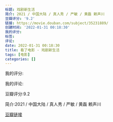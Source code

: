 ```yaml
---
标题: 戏剧新生活
简介: 2021 / 中国大陆 / 真人秀 / 严敏 / 黄磊 赖声川
豆瓣评分: '9.2'
链接: https://movie.douban.com/subject/35231889/
创建时间: '2022-01-31 00:18:30'
我的评分:
标签:
评论:
date: 2022-01-31 00:18:30
title: 看了电影 - 戏剧新生活
tags: [电影]
categories: []
---
```


我的评分:

我的评论:

豆瓣评分:9.2

简介:2021 / 中国大陆 / 真人秀 / 严敏 / 黄磊 赖声川

[豆瓣链接](https://movie.douban.com/subject/35231889/)

